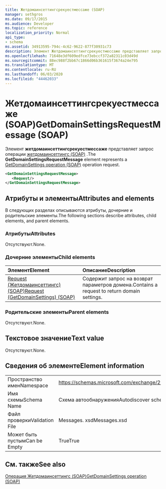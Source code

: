 ```yaml
---
title: Жетдомаинсеттингсрекуестмессаже (SOAP)
manager: sethgros
ms.date: 09/17/2015
ms.audience: Developer
ms.topic: reference
localization_priority: Normal
api_type:
- schema
ms.assetid: 34913595-794c-4c62-9622-877f30931c73
description: Элемент Жетдомаинсеттингсрекуестмессаже представляет запрос операции Жетдомаинсеттингс (SOAP).
ms.openlocfilehash: 71648e3df609edfce73ebccf372a82311c03d49d
ms.sourcegitcommit: 88ec988f2bb67c1866d06b361615f3674a24e795
ms.translationtype: MT
ms.contentlocale: ru-RU
ms.lasthandoff: 06/03/2020
ms.locfileid: "44462033"
---
```

# <a name="getdomainsettingsrequestmessage-soap"></a><span data-ttu-id="03efa-103">Жетдомаинсеттингсрекуестмессаже (SOAP)</span><span class="sxs-lookup"><span data-stu-id="03efa-103">GetDomainSettingsRequestMessage (SOAP)</span></span>

<span data-ttu-id="03efa-104">Элемент **жетдомаинсеттингсрекуестмессаже** представляет запрос операции [жетдомаинсеттингс (SOAP)](getdomainsettings-operation-soap.md) .</span><span class="sxs-lookup"><span data-stu-id="03efa-104">The **GetDomainSettingsRequestMessage** element represents a [GetDomainSettings operation (SOAP)](getdomainsettings-operation-soap.md) operation request.</span></span> 
  
```XML
<GetDomainSettingsRequestMessage>
   <Request/>
</GetDomainSettingsRequestMessage>
```

## <a name="attributes-and-elements"></a><span data-ttu-id="03efa-105">Атрибуты и элементы</span><span class="sxs-lookup"><span data-stu-id="03efa-105">Attributes and elements</span></span>

<span data-ttu-id="03efa-106">В следующих разделах описываются атрибуты, дочерние и родительские элементы.</span><span class="sxs-lookup"><span data-stu-id="03efa-106">The following sections describe attributes, child elements, and parent elements.</span></span>
  
### <a name="attributes"></a><span data-ttu-id="03efa-107">Атрибуты</span><span class="sxs-lookup"><span data-stu-id="03efa-107">Attributes</span></span>

<span data-ttu-id="03efa-108">Отсутствуют.</span><span class="sxs-lookup"><span data-stu-id="03efa-108">None.</span></span>
  
### <a name="child-elements"></a><span data-ttu-id="03efa-109">Дочерние элементы</span><span class="sxs-lookup"><span data-stu-id="03efa-109">Child elements</span></span>

|<span data-ttu-id="03efa-110">**Элемент**</span><span class="sxs-lookup"><span data-stu-id="03efa-110">**Element**</span></span>|<span data-ttu-id="03efa-111">**Описание**</span><span class="sxs-lookup"><span data-stu-id="03efa-111">**Description**</span></span>|
|:-----|:-----|
|[<span data-ttu-id="03efa-112">Request (Жетдомаинсеттингс) (SOAP)</span><span class="sxs-lookup"><span data-stu-id="03efa-112">Request (GetDomainSettings) (SOAP)</span></span>](request-getdomainsettingssoap.md) <br/> |<span data-ttu-id="03efa-113">Содержит запрос на возврат параметров домена.</span><span class="sxs-lookup"><span data-stu-id="03efa-113">Contains a request to return domain settings.</span></span>  <br/> |
   
### <a name="parent-elements"></a><span data-ttu-id="03efa-114">Родительские элементы</span><span class="sxs-lookup"><span data-stu-id="03efa-114">Parent elements</span></span>

<span data-ttu-id="03efa-115">Отсутствуют.</span><span class="sxs-lookup"><span data-stu-id="03efa-115">None.</span></span>
  
## <a name="text-value"></a><span data-ttu-id="03efa-116">Текстовое значение</span><span class="sxs-lookup"><span data-stu-id="03efa-116">Text value</span></span>

<span data-ttu-id="03efa-117">Отсутствуют.</span><span class="sxs-lookup"><span data-stu-id="03efa-117">None.</span></span>
  
## <a name="element-information"></a><span data-ttu-id="03efa-118">Сведения об элементе</span><span class="sxs-lookup"><span data-stu-id="03efa-118">Element information</span></span>

|||
|:-----|:-----|
|<span data-ttu-id="03efa-119">Пространство имен</span><span class="sxs-lookup"><span data-stu-id="03efa-119">Namespace</span></span>  <br/> |https://schemas.microsoft.com/exchange/2010/Autodiscover  <br/> |
|<span data-ttu-id="03efa-120">Имя схемы</span><span class="sxs-lookup"><span data-stu-id="03efa-120">Schema Name</span></span>  <br/> |<span data-ttu-id="03efa-121">Схема автообнаружения</span><span class="sxs-lookup"><span data-stu-id="03efa-121">Autodiscover schema</span></span>  <br/> |
|<span data-ttu-id="03efa-122">Файл проверки</span><span class="sxs-lookup"><span data-stu-id="03efa-122">Validation File</span></span>  <br/> |<span data-ttu-id="03efa-123">Messages. xsd</span><span class="sxs-lookup"><span data-stu-id="03efa-123">Messages.xsd</span></span>  <br/> |
|<span data-ttu-id="03efa-124">Может быть пустым</span><span class="sxs-lookup"><span data-stu-id="03efa-124">Can be Empty</span></span>  <br/> |<span data-ttu-id="03efa-125">True</span><span class="sxs-lookup"><span data-stu-id="03efa-125">True</span></span>  <br/> |
   
## <a name="see-also"></a><span data-ttu-id="03efa-126">См. также</span><span class="sxs-lookup"><span data-stu-id="03efa-126">See also</span></span>



[<span data-ttu-id="03efa-127">Операция Жетдомаинсеттингс (SOAP)</span><span class="sxs-lookup"><span data-stu-id="03efa-127">GetDomainSettings operation (SOAP)</span></span>](getdomainsettings-operation-soap.md)

